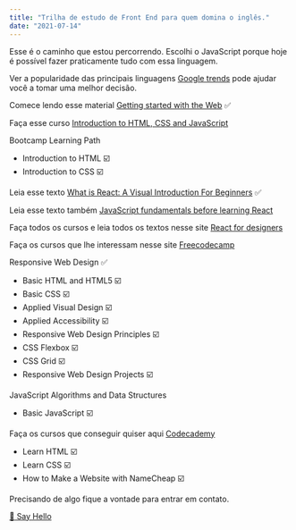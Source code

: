 ```yaml
---
title: "Trilha de estudo de Front End para quem domina o inglês."
date: "2021-07-14"
---
```


Esse é o caminho que estou percorrendo. Escolhi o JavaScript porque hoje é possível fazer praticamente tudo com essa linguagem.

Ver a popularidade das principais linguagens [Google trends](https://trends.google.com.br/trends/explore?q=%2Fm%2F02p97,%2Fm%2F07sbkfb,%2Fm%2F05z1_,Ruby,%2Fm%2F060kv&hl=pt-BR&tz=180) pode ajudar você a tomar uma melhor decisão.

Comece lendo esse material [Getting started with the Web](https://developer.mozilla.org/en-US/docs/Learn/Getting_started_with_the_web) ✅

Faça esse curso [Introduction to HTML, CSS and JavaScript](https://frontendmasters.com/bootcamp)

Bootcamp Learning Path

- Introduction to HTML ☑️
- Introduction to CSS ☑️

Leia esse texto [What is React: A Visual Introduction For Beginners](https://learnreact.design/posts/what-is-react) ✅

Leia esse texto também [JavaScript fundamentals before learning React](https://www.robinwieruch.de/javascript-fundamentals-react-requirements#entering-react-after-learning-javascript)

Faça todos os cursos e leia todos os textos nesse site [React for designers](https://reactfordesigners.com)

Faça os cursos que lhe interessam nesse site [Freecodecamp](https://freecodecamp.com)

Responsive Web Design ✅

- Basic HTML and HTML5 ☑️
- Basic CSS ☑️
- Applied Visual Design ☑️
- Applied Accessibility ☑️
- Responsive Web Design Principles ☑️
- CSS Flexbox ☑️
- CSS Grid ☑️
- Responsive Web Design Projects ☑️

JavaScript Algorithms and Data Structures

- Basic JavaScript ☑️

Faça os cursos que conseguir quiser aqui [Codecademy](https://codecademy.com)

- Learn HTML ☑️
- Learn CSS ☑️
- How to Make a Website with NameCheap ☑️

Precisando de algo fique a vontade para entrar em contato.

[👋 Say Hello](https://api.whatsapp.com/send/?phone=5548998114079")

